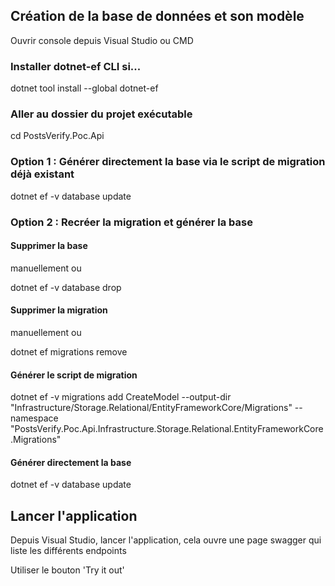 ## Création de la base de données et son modèle

Ouvrir console depuis Visual Studio ou CMD

### Installer dotnet-ef CLI si...

dotnet tool install --global dotnet-ef

### Aller au dossier du projet exécutable

cd PostsVerify.Poc.Api

### Option 1 : Générer directement la base via le script de migration déjà existant

dotnet ef -v database update

### Option 2 : Recréer la migration et générer la base

#### Supprimer la base 

manuellement ou 

dotnet ef -v database drop

#### Supprimer la migration 

manuellement ou 

dotnet ef migrations remove

#### Générer le script de migration

dotnet ef -v migrations add CreateModel --output-dir "Infrastructure/Storage.Relational/EntityFrameworkCore/Migrations" --namespace "PostsVerify.Poc.Api.Infrastructure.Storage.Relational.EntityFrameworkCore.Migrations"

#### Générer directement la base

dotnet ef -v database update

## Lancer l'application

 Depuis Visual Studio, lancer l'application, cela ouvre une page swagger qui liste les différents endpoints

 Utiliser le bouton 'Try it out'
